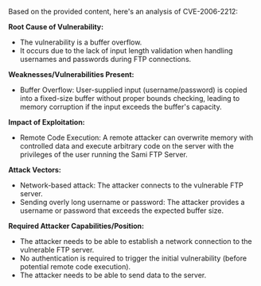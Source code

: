 Based on the provided content, here's an analysis of CVE-2006-2212:

**Root Cause of Vulnerability:**
- The vulnerability is a buffer overflow.
- It occurs due to the lack of input length validation when handling usernames and passwords during FTP connections.

**Weaknesses/Vulnerabilities Present:**
- Buffer Overflow: User-supplied input (username/password) is copied into a fixed-size buffer without proper bounds checking, leading to memory corruption if the input exceeds the buffer's capacity.

**Impact of Exploitation:**
- Remote Code Execution: A remote attacker can overwrite memory with controlled data and execute arbitrary code on the server with the privileges of the user running the Sami FTP Server.

**Attack Vectors:**
- Network-based attack: The attacker connects to the vulnerable FTP server.
- Sending overly long username or password: The attacker provides a username or password that exceeds the expected buffer size.

**Required Attacker Capabilities/Position:**
- The attacker needs to be able to establish a network connection to the vulnerable FTP server.
- No authentication is required to trigger the initial vulnerability (before potential remote code execution).
- The attacker needs to be able to send data to the server.